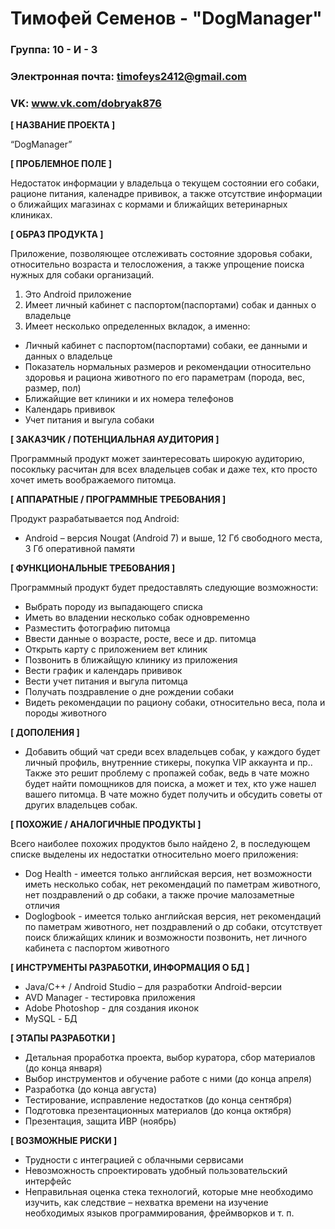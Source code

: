 # Тимофей Семенов - "DogManager"

### Группа: 10 - И - 3
### Электронная почта: timofeys2412@gmail.com
### VK: www.vk.com/dobryak876

**[ НАЗВАНИЕ ПРОЕКТА ]**

“DogManager”

**[ ПРОБЛЕМНОЕ ПОЛЕ ]**

Недостаток информации у владельца о текущем состоянии его собаки, рационе питания, каленадре прививок, а также отсутствие информации о ближайщих магазинах с кормами и ближайщих ветеринарных клиниках.

**[ ОБРАЗ ПРОДУКТА ]**

Приложение, позволяющее отслеживать состояние здоровья собаки, относительно возраста и телосложения, а также упрощение поиска нужных для собаки организаций.
1. Это Android приложение
2. Имеет личный кабинет с паспортом(паспортами) собак и данных о владельце
3. Имеет несколько определенных вкладок, а именно:
  - Личный кабинет с паспортом(паспортами) собаки, ее данными и данных о владельце
  - Показатель нормальных размеров и рекомендации относительно здоровья и рациона животного по его параметрам (порода, вес, размер, пол)
  - Ближайщие вет клиники и их номера телефонов
  - Календарь прививок
  - Учет питания и выгула собаки

**[ ЗАКАЗЧИК / ПОТЕНЦИАЛЬНАЯ АУДИТОРИЯ ]**

Программный продукт может заинтересовать широкую аудиторию, посокльку расчитан для всех владельцев собак и даже тех, кто просто хочет иметь воображаемого питомца.

**[ АППАРАТНЫЕ / ПРОГРАММНЫЕ ТРЕБОВАНИЯ ]** 

Продукт разрабатывается под Android:
* Android – версия Nougat (Android 7) и выше, 12 Гб свободного места, 3 Гб оперативной памяти

**[ ФУНКЦИОНАЛЬНЫЕ ТРЕБОВАНИЯ ]**

Программный продукт будет предоставлять следующие возможности:
* Выбрать породу из выпадающего списка
* Иметь во владении несколько собак одновременно
* Разместить фотографию питомца
* Ввести данные о возрасте, росте, весе и др. питомца
* Открыть карту с приложением вет клиник
* Позвонить в ближайщую клинику из приложения
* Вести график и календарь прививок
* Вести учет питания и выгула питомца 
* Получать поздравление о дне рождении собаки
* Видеть рекомендации по рациону собаки, относительно веса, пола и породы животного


**[ ДОПОЛЕНИЯ ]**

- Добавить общий чат среди всех владельцев собак, у каждого будет личный профиль, внутренние стикеры, покупка VIP аккаунта и пр.. Также это решит проблему с пропажей собак, ведь в чате можно будет найти помощников для поиска, а может и тех, кто уже нашел вашего питомца. В чате можно будет получить и обсудить советы от других владельцев собак.

**[ ПОХОЖИЕ / АНАЛОГИЧНЫЕ ПРОДУКТЫ ]**

Всего наиболее похожих продуктов было найдено 2, в последующем списке выделены их недостатки относительно моего приложения:

- Dog Health - имеется только английская версия, нет возможности иметь несколько собак, нет рекомендаций по паметрам животного, нет поздравлений о др собаки, а также прочие малозаметные отличия
- Doglogbook - имеется только английская версия, нет рекомендаций по паметрам животного, нет поздравлений о др собаки, отсутствует поиск ближайщих клиник и возможности позвонить, нет личного кабинета с паспортом животного

**[ ИНСТРУМЕНТЫ РАЗРАБОТКИ, ИНФОРМАЦИЯ О БД ]**

*	Java/C++ / Android Studio – для разработки Android-версии
* AVD Manager - тестировка приложения
* Adobe Photoshop - для создания иконок 
*	MySQL - БД 

**[ ЭТАПЫ РАЗРАБОТКИ ]**

* Детальная проработка проекта, выбор куратора, сбор материалов (до конца января)
* Выбор инструментов и обучение работе с ними (до конца апреля)
* Разработка (до конца августа)
* Тестирование, исправление недостатков (до конца сентября)
* Подготовка презентационных материалов (до конца октября)
* Презентация, защита ИВР (ноябрь)

**[ ВОЗМОЖНЫЕ РИСКИ ]**

*	Трудности с интеграцией с облачными сервисами
*	Невозможность спроектировать удобный пользовательский интерфейс 
*	Неправильная оценка стека технологий, которые мне необходимо изучить, как следствие – нехватка времени на изучение    необходимых языков программирования, фреймворков и т. п.
